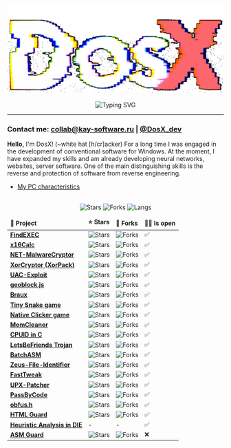 <!-- ![](https://capsule-render.vercel.app/api?type=waving&color=gradient&height=256&section=header&text=About%20me&fontSize=75&animation=fadeIn&fontAlignY=38&desc=Welcome%20to%20my%20GitHub%20profile!%20Put%20stars,%20fork%20and%20contribute!&descAlignY=51&descAlign=62) -->

<div align="center">
<img src="https://github.com/DosX-dev/DosX-dev/blob/main/animated.gif" alt="">
<br><br>
<img src="https://readme-typing-svg.demolab.com?font=Fira+Code&weight=700&duration=6000&pause=200&color=08C4DF&center=true&multiline=true&repeat=false&random=false&width=435&lines=%23include+%3Cabout.h%3E;%23include+%3Ccoffee.h%3E" alt="Typing SVG" />
</div>

<hr>

### Contact me: collab@kay-software.ru | [@DosX_dev](https://DosX_dev.t.me/)

**Hello,** I'm DosX! (~white hat [h/cr]acker)
For a long time I was engaged in the development of conventional software for Windows. At the moment, I have expanded my skills and am already developing neural networks, websites, server software. One of the main distinguishing skills is the reverse and protection of software from reverse engineering.

 * [My PC characteristics](my-pc.md)

<br>

<div align="center">
<img alt="Stars" src="https://img.shields.io/github/stars/DosX-dev?label=Stars">
<img alt="Forks" src="https://visitor-badge.laobi.icu/badge?page_id=DosX-dev">

<img alt="Langs" src="https://github-readme-stats.vercel.app/api/top-langs/?username=DosX-dev&langs_count=8&theme=react&layout=compact">
<br>
<table>
  <thead>
    <tr border: none;>
      <td><b>📘 Project</b></td>
      <td><b>⭐ Stars</b></td>
      <td><b>🤝 Forks</b></td>
      <td><b>👨‍💻 Is open</b></td>
    </tr>
  </thead>
  <tbody>
    <tr>
      <td><a href="https://github.com/DosX-dev/FindEXEC"><b>FindEXEC</b></a></td>
      <td><img alt="Stars" src="https://img.shields.io/github/stars/DosX-dev/FindEXEC?style=flat-square&labelColor=343b41"></td>
      <td><img alt="Forks" src="https://img.shields.io/github/forks/DosX-dev/FindEXEC?style=flat-square&labelColor=343b41"></td>
      <td>✅</td>
    </tr>
    <tr>
      <td><a href="https://github.com/DosX-dev/x16Calc"><b>x16Calc</b></a></td>
      <td><img alt="Stars" src="https://img.shields.io/github/stars/DosX-dev/x16Calc?style=flat-square&labelColor=343b41"></td>
      <td><img alt="Forks" src="https://img.shields.io/github/forks/DosX-dev/x16Calc?style=flat-square&labelColor=343b41"></td>
      <td>✅</td>
    </tr>
    <tr>
      <td><a href="https://github.com/DosX-dev/NET-MalwareCryptor"><b>NET-MalwareCryptor</b></a></td>
      <td><img alt="Stars" src="https://img.shields.io/github/stars/DosX-dev/NET-MalwareCryptor?style=flat-square&labelColor=343b41"></td>
      <td><img alt="Forks" src="https://img.shields.io/github/forks/DosX-dev/NET-MalwareCryptor?style=flat-square&labelColor=343b41"></td>
      <td>✅</td>
    </tr>
    <tr>
      <td><a href="https://github.com/DosX-dev/DotNET_XorCryptor"><b>XorCryptor (XorPack)</b></a></td>
      <td><img alt="Stars" src="https://img.shields.io/github/stars/DosX-dev/DotNET_XorCryptor?style=flat-square&labelColor=343b41"></td>
      <td><img alt="Forks" src="https://img.shields.io/github/forks/DosX-dev/DotNET_XorCryptor?style=flat-square&labelColor=343b41"></td>
      <td>✅</td>
    </tr>
    <tr>
      <td><a href="https://github.com/DosX-dev/UAC-Exploit"><b>UAC-Exploit</b></a></td>
      <td><img alt="Stars" src="https://img.shields.io/github/stars/DosX-dev/UAC-Exploit?style=flat-square&labelColor=343b41"></td>
      <td><img alt="Forks" src="https://img.shields.io/github/forks/DosX-dev/UAC-Exploit?style=flat-square&labelColor=343b41"></td>
      <td>✅</td>
    </tr>
    <tr>
      <td><a href="https://github.com/DosX-dev/geoblock.js"><b>geoblock.js</b></a></td>
      <td><img alt="Stars" src="https://img.shields.io/github/stars/DosX-dev/geoblock.js?style=flat-square&labelColor=343b41"></td>
      <td><img alt="Forks" src="https://img.shields.io/github/forks/DosX-dev/geoblock.js?style=flat-square&labelColor=343b41"></td>
      <td>✅</td>
    </tr>
    <tr>
      <td><a href="https://github.com/DosX-dev/braux"><b>Braux</b></a></td>
      <td><img alt="Stars" src="https://img.shields.io/github/stars/DosX-dev/braux?style=flat-square&labelColor=343b41"></td>
      <td><img alt="Forks" src="https://img.shields.io/github/forks/DosX-dev/braux?style=flat-square&labelColor=343b41"></td>
      <td>✅</td>
    </tr>
    <tr>
      <td><a href="https://github.com/DosX-dev/TinySnake-game"><b>Tiny Snake game</b></a></td>
      <td><img alt="Stars" src="https://img.shields.io/github/stars/DosX-dev/TinySnake-game?style=flat-square&labelColor=343b41"></td>
      <td><img alt="Forks" src="https://img.shields.io/github/forks/DosX-dev/TinySnake-game?style=flat-square&labelColor=343b41"></td>
      <td>✅</td>
    </tr>
    <tr>
      <td><a href="https://github.com/DosX-dev/NativeClicker-game"><b>Native Clicker game</b></a></td>
      <td><img alt="Stars" src="https://img.shields.io/github/stars/DosX-dev/NativeClicker-game?style=flat-square&labelColor=343b41"></td>
      <td><img alt="Forks" src="https://img.shields.io/github/forks/DosX-dev/NativeClicker-game?style=flat-square&labelColor=343b41"></td>
      <td>✅</td>
    </tr>
    <tr>
      <td><a href="https://github.com/DosX-dev/MemCleaner"><b>MemCleaner</b></a></td>
      <td><img alt="Stars" src="https://img.shields.io/github/stars/DosX-dev/MemCleaner?style=flat-square&labelColor=343b41"></td>
      <td><img alt="Forks" src="https://img.shields.io/github/forks/DosX-dev/MemCleaner?style=flat-square&labelColor=343b41"></td>
      <td>✅</td>
    </tr>
    <tr>
      <td><a href="https://github.com/DosX-dev/cpuid-in-C"><b>CPUID in C</b></a></td>
      <td><img alt="Stars" src="https://img.shields.io/github/stars/DosX-dev/cpuid-in-C?style=flat-square&labelColor=343b41"></td>
      <td><img alt="Forks" src="https://img.shields.io/github/forks/DosX-dev/cpuid-in-C?style=flat-square&labelColor=343b41"></td>
      <td>✅</td>
    </tr>
    <tr>
      <td><a href="https://github.com/DosX-dev/LetsBeFriends-Trojan"><b>LetsBeFriends Trojan</b></a></td>
      <td><img alt="Stars" src="https://img.shields.io/github/stars/DosX-dev/LetsBeFriends-Trojan?style=flat-square&labelColor=343b41"></td>
      <td><img alt="Forks" src="https://img.shields.io/github/forks/DosX-dev/LetsBeFriends-Trojan?style=flat-square&labelColor=343b41"></td>
      <td>✅</td>
    </tr>
    <tr>
      <td><a href="https://github.com/DosX-dev/BatchASM"><b>BatchASM</b></a></td>
      <td><img alt="Stars" src="https://img.shields.io/github/stars/DosX-dev/BatchASM?style=flat-square&labelColor=343b41"></td>
      <td><img alt="Forks" src="https://img.shields.io/github/forks/DosX-dev/BatchASM?style=flat-square&labelColor=343b41"></td>
      <td>✅</td>
    </tr>
    <tr>
      <td><a href="https://github.com/DosX-dev/Zeus-File-Identifier"><b>Zeus-File-Identifier</b></a></td>
      <td><img alt="Stars" src="https://img.shields.io/github/stars/DosX-dev/Zeus-File-Identifier?style=flat-square&labelColor=343b41"></td>
      <td><img alt="Forks" src="https://img.shields.io/github/forks/DosX-dev/Zeus-File-Identifier?style=flat-square&labelColor=343b41"></td>
      <td>✅</td>
    </tr>
    <tr>
      <td><a href="https://github.com/DosX-dev/FastTweak"><b>FastTweak</b></a></td>
      <td><img alt="Stars" src="https://img.shields.io/github/stars/DosX-dev/FastTweak?style=flat-square&labelColor=343b41"></td>
      <td><img alt="Forks" src="https://img.shields.io/github/forks/DosX-dev/FastTweak?style=flat-square&labelColor=343b41"></td>
      <td>✅</td>
    </tr>
    <tr>
      <td><a href="https://github.com/DosX-dev/UPX-Patcher"><b>UPX-Patcher</b></a></td>
      <td><img alt="Stars" src="https://img.shields.io/github/stars/DosX-dev/UPX-Patcher?style=flat-square&labelColor=343b41"></td>
      <td><img alt="Forks" src="https://img.shields.io/github/forks/DosX-dev/UPX-Patcher?style=flat-square&labelColor=343b41"></td>
      <td>✅</td>
    </tr>
    <tr>
      <td><a href="https://github.com/DosX-dev/PassByCode"><b>PassByCode</b></a></td>
      <td><img alt="Stars" src="https://img.shields.io/github/stars/DosX-dev/PassByCode?style=flat-square&labelColor=343b41"></td>
      <td><img alt="Forks" src="https://img.shields.io/github/forks/DosX-dev/PassByCode?style=flat-square&labelColor=343b41"></td>
      <td>✅</td>
    </tr>
    <tr>
      <td><a href="https://github.com/DosX-dev/obfus.h"><b>obfus.h</b></a></td>
      <td><img alt="Stars" src="https://img.shields.io/github/stars/DosX-dev/obfus.h?style=flat-square&labelColor=343b41"></td>
      <td><img alt="Forks" src="https://img.shields.io/github/forks/DosX-dev/obfus.h?style=flat-square&labelColor=343b41"></td>
      <td>✅</td>
    </tr>
    <tr>
      <td><a href="https://github.com/DosX-dev/HTML-Guard"><b>HTML Guard</b></a></td>
      <td><img alt="Stars" src="https://img.shields.io/github/stars/DosX-dev/HTML-Guard?style=flat-square&labelColor=343b41"></td>
      <td><img alt="Forks" src="https://img.shields.io/github/forks/DosX-dev/HTML-Guard?style=flat-square&labelColor=343b41"></td>
      <td>✅</td>
    </tr>
    <tr>
      <td><a href="https://github.com/horsicq/Detect-It-Easy/blob/master/db/PE/__GenericHeuristicAnalysis_By_DosX.7.sg"><b>Heuristic Analysis in DIE</b></a></td>
      <td>-</td>
      <td>-</td>
      <td>✅</td>
    </tr>
    <tr>
      <td><a href="https://github.com/DosX-dev/ASM-Guard"><b>ASM Guard</b></a></td>
      <td><img alt="Stars" src="https://img.shields.io/github/stars/DosX-dev/ASM-Guard?style=flat-square&labelColor=343b41"></td>
      <td><img alt="Forks" src="https://img.shields.io/github/forks/DosX-dev/ASM-Guard?style=flat-square&labelColor=343b41"></td>
      <td>❌</td>
    </tr>
  </tbody>
</table>
</div>